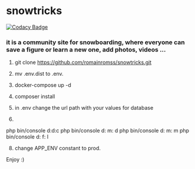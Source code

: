 # snowtricks

[![Codacy Badge](https://api.codacy.com/project/badge/Grade/cc16adfb7fa248fcb1bdf20329e8bc7b)](https://www.codacy.com/app/codacyproject/snowtricks?utm_source=github.com&amp;utm_medium=referral&amp;utm_content=romainromss/snowtricks&amp;utm_campaign=Badge_Grade)

### it is a community site for snowboarding, where everyone can save a figure or learn a new one, add photos, videos ...

1) git clone https://github.com/romainromss/snowtricks.git
2) mv .env.dist to .env.

4) docker-compose up -d

5) composer install

6) in .env
   change the url path with your values for database


7)
 php bin/console d:d:c
 php bin/console d: m: d
 php bin/console d: m: m
 php bin/console d: f: l
 
 8) change APP_ENV constant to prod.
 
 Enjoy :)
